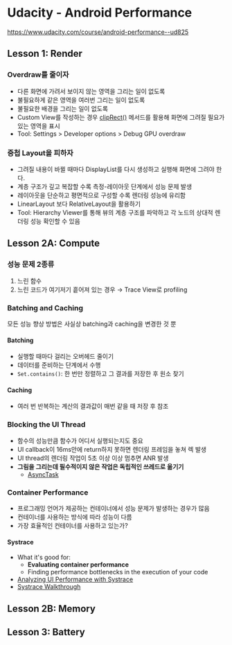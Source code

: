 # Udacity - Android Performance

https://www.udacity.com/course/android-performance--ud825

## Lesson 1: Render

### Overdraw를 줄이자

- 다른 화면에 가려서 보이지 않는 영역을 그리는 일이 없도록
- 불필요하게 같은 영역을 여러번 그리는 일이 없도록
- 불필요한 배경을 그리는 일이 없도록
- Custom View를 작성하는 경우 [clipRect()](https://goo.gl/eSebwI) 메서드를 활용해 화면에 그려질 필요가 있는 영역을 표시
- Tool: Settings > Developer options > Debug GPU overdraw

### 중첩 Layout을 피하자

- 그려질 내용이 바뀔 때마다 DisplayList를 다시 생성하고 실행해 화면에 그려야 한다.
- 계층 구조가 깊고 복잡할 수록 측정-레이아웃 단계에서 성능 문제 발생
- 레이아웃을 단순하고 평면적으로 구성할 수록 렌더링 성능에 유리함
- LinearLayout 보다 RelativeLayout을 활용하기
- Tool: Hierarchy Viewer를 통해 뷰의 계층 구조를 파악하고 각 노드의 상대적 렌더링 성능 확인할 수 있음

## Lesson 2A: Compute

### 성능 문제 2종류

1. 느린 함수
1. 느린 코드가 여기저기 흩어져 있는 경우 → Trace View로 profiling

### Batching and Caching

모든 성능 향상 방법은 사실상 batching과 caching을 변경한 것 뿐  

#### Batching

- 실행할 때마다 걸리는 오버헤드 줄이기
- 데이터를 준비하는 단계에서 수행
- `Set.contains()`: 한 번만 정렬하고 그 결과를 저장한 후 원소 찾기

#### Caching

- 여러 번 반복하는 계산의 결과값이 매번 같을 때 저장 후 참조

### Blocking the UI Thread

- 함수의 성능만큼 함수가 어디서 실행되는지도 중요
- UI callback이 16ms안에 return하지 못하면 렌더링 프레임을 놓쳐 렉 발생
- UI thread의 렌더링 작업이 5초 이상 이상 멈추면 ANR 발생
- **그림을 그리는데 필수적이지 않은 작업은 독립적인 쓰레드로 옮기기**
  - [AsyncTask](https://developer.android.com/reference/android/os/AsyncTask.html)

### Container Performance

- 프로그래밍 언어가 제공하는 컨테이너에서 성능 문제가 발생하는 경우가 많음
- 컨테이너를 사용하는 방식에 따라 성능이 다름
- 가장 효율적인 컨테이너를 사용하고 있는가?

#### Systrace
- What it's good for:
  - **Evaluating container performance**
  - Finding performance bottlenecks in the execution of your code
- [Analyzing UI Performance with Systrace](https://developer.android.com/studio/profile/systrace.html)
- [Systrace Walkthrough](https://developer.android.com/studio/profile/systrace-walkthru.html)

## Lesson 2B: Memory

## Lesson 3: Battery
